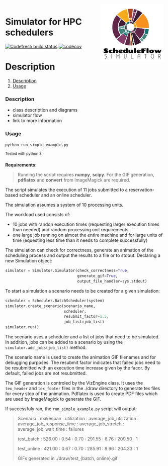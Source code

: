 
<img src="./docs/logo.png" align="right" alt="Logo" width="200"/>

# Simulator for HPC schedulers

[![Codefresh build status]( https://g.codefresh.io/api/badges/pipeline/anagainaru_marketplace/anagainaru%2FSchedulerSimulator%2FSchedulerSimulator?type=cf-1)]( https://g.codefresh.io/public/accounts/anagainaru_marketplace/pipelines/anagainaru/SchedulerSimulator/SchedulerSimulator)
[![codecov](https://codecov.io/gh/anagainaru/SchedulerSimulator/branch/master/graph/badge.svg)](https://codecov.io/gh/anagainaru/SchedulerSimulator)

Description
=======
1. [ Description ](#desc)
2. [ Usage ](#usage)

<a name="desc"></a>
### Description

- class description and diagrams
- simulator flow
- link to more information

<a name="usage"></a>
### Usage

`python run_simple_example.py`

<sup>Tested with python 3</sup>

**Requirements:** 
> Running the script requires **numpy**, **scipy**.
> For the GIF generation, **pdflatex** and **convert** from ImageMagick are required.

The script simulates the execution of 11 jobs submitted to 
a reservation-based scheduler and an online scheduler.

The simulation assumes a system of 10 processing units.

The workload used consists of:

- 10 jobs with randon execution times
  (requesting larger execution times than needed) and random
  processing unit requirements. 
- one large job running on almost the entire machine and for
  large units of time (equesting less time than it needs to 
  complete successfully)

The simulation can check for correctness, generate an animation
of the scheduling process and output the results to a file or 
to stdout. Declaring a new Simulation object:

```python
simulator = Simulator.Simulator(check_correctness=True,
                                generate_gif=True,
                                output_file_handler=sys.stdout)

```

To start a simulation a scenario needs to be created for a 
given simulation:

```python
scheduler = Scheduler.BatchScheduler(system)
simulator.create_scenario(scenario_name,
                          scheduler,
                          resubmit_factor=1.5,
                          job_list=job_list)
simulator.run()
```

The scenario uses a scheduler and a list of jobs that need to be
simulated. In addition, jobs can be added to a scenario by using
the `simulator.add_jobs(job_list)` method.

The scenario name is used to create the animation GIF filenames
and for debugging purposes. The resubmit factor indicates that 
failed jobs need to be resubmitted with an execution time increase
given by the facor. By default, failed jobs are not resubmitted.

The GIF generation is controled by the VizEngine class. It uses the
`tex_header` and `tex_footer` files in the ./draw directory to 
generate tex files for every step of the animation. Pdflatex is used
fo create PDF files which are used by ImageMagick to generate the GIF.

If successfuly ran, the `run_simple_example.py` script will output:

> Scenario : makespan : utilization : average_job_utilization : average_job_response_time : average_job_stretch : average_job_wait_time : failures
>
> test_batch : 526.00 : 0.54 : 0.70 : 291.55 : 8.76 : 209.50 : 1
>
> test_online : 421.00 : 0.67 : 0.70 : 285.91 : 8.96 : 204.33 : 1
>
> GIFs generated in ./draw/test_{batch, online}.gif

